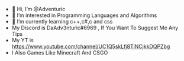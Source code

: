 - 👋 Hi, I’m @Adventuric
- 👀 I’m interested in Programming Languages and Algorithms
- 🌱 I’m currently learning c++,c#,c and css
- My Discord is DaAdv3nturic#6969 , If You Want To Suggest Me Any Tips
- My YT is https://www.youtube.com/channel/UC1Q5skLfj8TiNCjkkDQPZbg
- I Also Games Like Minecraft And CSGO
